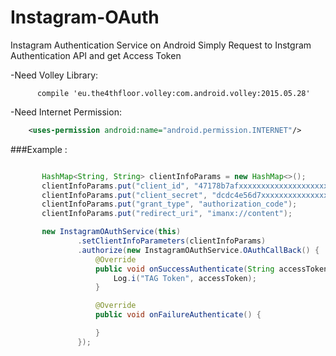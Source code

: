 # Instagram-OAuth
Instagram Authentication Service on Android 
Simply Request to Instgram Authentication API and get Access Token

-Need Volley Library:
```Gradle
      compile 'eu.the4thfloor.volley:com.android.volley:2015.05.28'
 ```
-Need Internet Permission:
 
```XML
    <uses-permission android:name="android.permission.INTERNET"/>
```
 
###Example :
 ```Java

        HashMap<String, String> clientInfoParams = new HashMap<>();
        clientInfoParams.put("client_id", "47178b7afxxxxxxxxxxxxxxxxxxxxxxxx");
        clientInfoParams.put("client_secret", "dcdc4e56d7xxxxxxxxxxxxxxxxxxx");
        clientInfoParams.put("grant_type", "authorization_code");
        clientInfoParams.put("redirect_uri", "imanx://content");

        new InstagramOAuthService(this)
                .setClientInfoParameters(clientInfoParams)
                .authorize(new InstagramOAuthService.OAuthCallBack() {
                    @Override
                    public void onSuccessAuthenticate(String accessToken) {
                        Log.i("TAG Token", accessToken);
                    }

                    @Override
                    public void onFailureAuthenticate() {

                    }
                });
 ```

